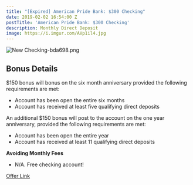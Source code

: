 ```yaml
---
title: "[Expired] American Pride Bank: $300 Checking"
date: 2019-02-02 16:54:00 Z
postTitle: 'American Pride Bank: $300 Checking'
description: Monthly Direct Deposit
image: https://i.imgur.com/AVp1il4.jpg
---
```


![New Checking-bda698.png](/uploads/New%20Checking-bda698.png)

## **Bonus Details**
$150 bonus will bonus on the six month anniversary provided the following requirements are met:
* Account has been open the entire six months
* Account has received at least five qualifying direct deposits

An additional $150 bonus will post to the account on the one year anniversary, provided the following requirements are met:
* Account has been open the entire year
* Account has received at least 11 qualifying direct deposits


**Avoiding Monthly Fees**

* N/A. Free checking account!

[Offer Link](https://www.americanpridebank.com/personal-checking.htm)
